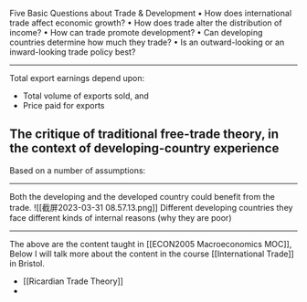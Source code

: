 
Five Basic Questions about Trade & Development
• How does international trade affect economic growth? 
• How does trade alter the distribution of income? 
• How can trade promote development? 
• Can developing countries determine how much they trade? 
• Is an outward-looking or an inward-looking trade policy best?

---
Total export earnings depend upon:
- Total volume of exports sold, and
- Price paid for exports
## The critique of traditional free-trade theory, in the context of developing-country experience
Based on a number of assumptions:

---
Both the developing and the developed country could benefit from the trade.
![[截屏2023-03-31 08.57.13.png]]
Different developing countries they face different kinds of internal reasons (why they are poor)

---

The above are the content taught in [[ECON2005 Macroeconomics MOC]], Below I will talk more about the content in the course [[International Trade]] in Bristol.

- [[Ricardian Trade Theory]]
- 
